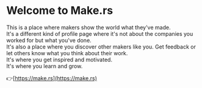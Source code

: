 # Welcome to Make.rs

This is a place where makers show the world what they've made.  
It's a different kind of profile page where it's not about the companies you worked for but what you've done.  
It's also a place where you discover other makers like you. Get feedback or let others know what you think about their work.  
It's where you get inspired and motivated.  
It's where you learn and grow.  

👉[https://make.rs](https://make.rs)
